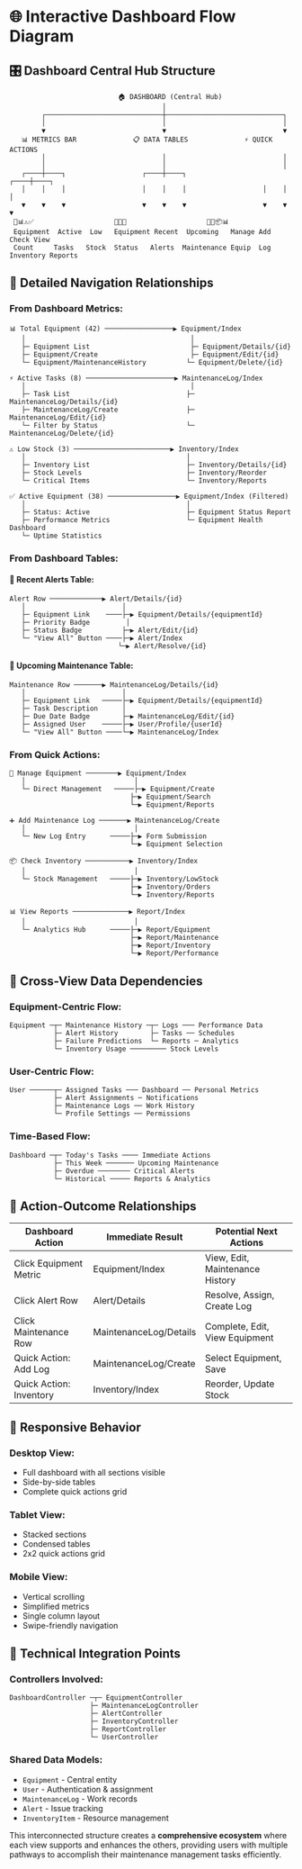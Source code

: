 # 🌐 Interactive Dashboard Flow Diagram

## 🎛️ **Dashboard Central Hub Structure**

```
                           🏠 DASHBOARD (Central Hub)
                                      │
        ┌─────────────────────────────┼─────────────────────────────┐
        │                             │                             │
        ▼                             ▼                             ▼
   📊 METRICS BAR              📋 DATA TABLES              ⚡ QUICK ACTIONS
        │                             │                             │
        │                             │                             │
   ┌────┼────┐                   ┌────┼────┐                   ┌────┼────┐
   │    │    │                   │    │    │                   │    │    │
   ▼    ▼    ▼                   ▼    ▼    ▼                   ▼    ▼    ▼
 🔧📊⚠️✅                    🚨📅📝                    🔧➕📦📊
 Equipment  Active  Low   Equipment Recent  Upcoming   Manage Add  Check View
 Count     Tasks   Stock  Status   Alerts  Maintenance Equip  Log  Inventory Reports
```

## 🔗 **Detailed Navigation Relationships**

### **From Dashboard Metrics:**
```
📊 Total Equipment (42) ─────────────────▶ Equipment/Index
   │                                         │
   ├─ Equipment List                         ├─ Equipment/Details/{id}
   ├─ Equipment/Create                       ├─ Equipment/Edit/{id}
   └─ Equipment/MaintenanceHistory          └─ Equipment/Delete/{id}

⚡ Active Tasks (8) ──────────────────────▶ MaintenanceLog/Index
   │                                         │
   ├─ Task List                             ├─ MaintenanceLog/Details/{id}
   ├─ MaintenanceLog/Create                 ├─ MaintenanceLog/Edit/{id}
   └─ Filter by Status                      └─ MaintenanceLog/Delete/{id}

⚠️ Low Stock (3) ────────────────────────▶ Inventory/Index
   │                                        │
   ├─ Inventory List                        ├─ Inventory/Details/{id}
   ├─ Stock Levels                          ├─ Inventory/Reorder
   └─ Critical Items                        └─ Inventory/Reports

✅ Active Equipment (38) ─────────────────▶ Equipment/Index (Filtered)
   │                                        │
   ├─ Status: Active                        ├─ Equipment Status Report
   ├─ Performance Metrics                   └─ Equipment Health Dashboard
   └─ Uptime Statistics
```

### **From Dashboard Tables:**

#### **🚨 Recent Alerts Table:**
```
Alert Row ─────────────▶ Alert/Details/{id}
   │                        │
   ├─ Equipment Link    ────├─▶ Equipment/Details/{equipmentId}
   ├─ Priority Badge         │
   ├─ Status Badge          ├─▶ Alert/Edit/{id}
   └─ "View All" Button ────├─▶ Alert/Index
                           └─▶ Alert/Resolve/{id}
```

#### **📅 Upcoming Maintenance Table:**
```
Maintenance Row ───────▶ MaintenanceLog/Details/{id}
   │                        │
   ├─ Equipment Link   ─────├─▶ Equipment/Details/{equipmentId}
   ├─ Task Description      │
   ├─ Due Date Badge        ├─▶ MaintenanceLog/Edit/{id}
   ├─ Assigned User    ─────├─▶ User/Profile/{userId}
   └─ "View All" Button ────└─▶ MaintenanceLog/Index
```

### **From Quick Actions:**
```
🔧 Manage Equipment ────────▶ Equipment/Index
   │                           │
   └─ Direct Management   ─────├─▶ Equipment/Create
                              ├─▶ Equipment/Search
                              └─▶ Equipment/Reports

➕ Add Maintenance Log ───────▶ MaintenanceLog/Create
   │                           │
   └─ New Log Entry      ─────├─▶ Form Submission
                              └─▶ Equipment Selection

📦 Check Inventory ───────────▶ Inventory/Index
   │                           │
   └─ Stock Management   ─────├─▶ Inventory/LowStock
                              ├─▶ Inventory/Orders
                              └─▶ Inventory/Reports

📊 View Reports ──────────────▶ Report/Index
   │                           │
   └─ Analytics Hub      ─────├─▶ Report/Equipment
                              ├─▶ Report/Maintenance
                              ├─▶ Report/Inventory
                              └─▶ Report/Performance
```

## 🔄 **Cross-View Data Dependencies**

### **Equipment-Centric Flow:**
```
Equipment ─┬─ Maintenance History ─┬─ Logs ─── Performance Data
           ├─ Alert History        ├─ Tasks ── Schedules
           ├─ Failure Predictions  └─ Reports ─ Analytics
           └─ Inventory Usage ───────── Stock Levels
```

### **User-Centric Flow:**
```
User ──────┬─ Assigned Tasks ─── Dashboard ── Personal Metrics
           ├─ Alert Assignments ─ Notifications
           ├─ Maintenance Logs ── Work History
           └─ Profile Settings ── Permissions
```

### **Time-Based Flow:**
```
Dashboard ─┬─ Today's Tasks ──── Immediate Actions
           ├─ This Week ─────── Upcoming Maintenance
           ├─ Overdue ──────── Critical Alerts
           └─ Historical ───── Reports & Analytics
```

## 🎯 **Action-Outcome Relationships**

| Dashboard Action | Immediate Result | Potential Next Actions |
|------------------|------------------|------------------------|
| Click Equipment Metric | Equipment/Index | View, Edit, Maintenance History |
| Click Alert Row | Alert/Details | Resolve, Assign, Create Log |
| Click Maintenance Row | MaintenanceLog/Details | Complete, Edit, View Equipment |
| Quick Action: Add Log | MaintenanceLog/Create | Select Equipment, Save |
| Quick Action: Inventory | Inventory/Index | Reorder, Update Stock |

## 📱 **Responsive Behavior**

### **Desktop View:**
- Full dashboard with all sections visible
- Side-by-side tables
- Complete quick actions grid

### **Tablet View:**
- Stacked sections
- Condensed tables
- 2x2 quick actions grid

### **Mobile View:**
- Vertical scrolling
- Simplified metrics
- Single column layout
- Swipe-friendly navigation

## 🔧 **Technical Integration Points**

### **Controllers Involved:**
```
DashboardController ─┬─ EquipmentController
                    ├─ MaintenanceLogController  
                    ├─ AlertController
                    ├─ InventoryController
                    ├─ ReportController
                    └─ UserController
```

### **Shared Data Models:**
- `Equipment` - Central entity
- `User` - Authentication & assignment
- `MaintenanceLog` - Work records  
- `Alert` - Issue tracking
- `InventoryItem` - Resource management

This interconnected structure creates a **comprehensive ecosystem** where each view supports and enhances the others, providing users with multiple pathways to accomplish their maintenance management tasks efficiently.
